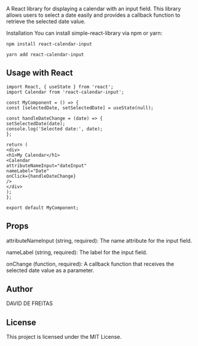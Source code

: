 A React library for displaying a calendar with an input field. This library allows users to select a date easily and provides a callback function to retrieve the selected date value.

Installation
You can install simple-react-library via npm or yarn:

```
npm install react-calendar-input
```

```
yarn add react-calendar-input
```

## Usage with React
```
import React, { useState } from 'react';
import Calendar from 'react-calendar-input';

const MyComponent = () => {
const [selectedDate, setSelectedDate] = useState(null);

const handleDateChange = (date) => {
setSelectedDate(date);
console.log('Selected date:', date);
};

return (
<div>
<h1>My Calendar</h1>
<Calendar
attributeNameInput="dateInput"
nameLabel="Date"
onClick={handleDateChange}
/>
</div>
);
};

export default MyComponent;
```

## Props
attributeNameInput (string, required): The name attribute for the input field.

nameLabel (string, required): The label for the input field.

onChange (function, required): A callback function that receives the selected date value as a parameter.


## Author

DAVID DE FREITAS

## License

This project is licensed under the MIT License.

